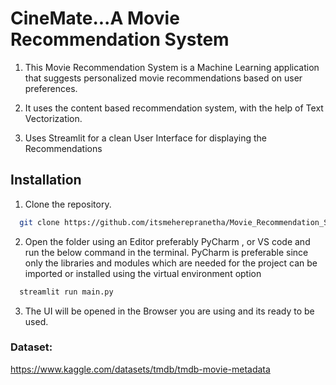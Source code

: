 # CineMate...A Movie Recommendation System

1) This Movie Recommendation System is a Machine Learning application that suggests personalized movie recommendations based on user preferences.

2) It uses the content based recommendation system, with the help of Text Vectorization.

3) Uses Streamlit for a clean User Interface for displaying the Recommendations

## Installation



1. Clone the repository.

```bash
  git clone https://github.com/itsmeherepranetha/Movie_Recommendation_System.git
```
2. Open the folder using an Editor preferably PyCharm , or VS code and run the below command in the terminal. PyCharm is preferable since only the libraries and modules which are needed for the project can be imported or installed using the virtual environment option
```bash
  streamlit run main.py
```
3. The UI will be opened in the Browser you are using and its ready to be used.

### Dataset:
https://www.kaggle.com/datasets/tmdb/tmdb-movie-metadata
